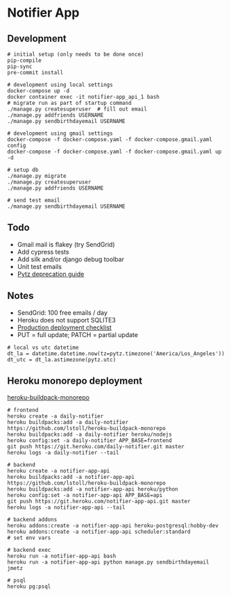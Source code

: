 # Notifier App

## Development

```
# initial setup (only needs to be done once)
pip-compile
pip-sync
pre-commit install

# development using local settings
docker-compose up -d
docker container exec -it notifier-app_api_1 bash
# migrate run as part of startup command
./manage.py createsuperuser  # fill out email
./manage.py addfriends USERNAME
./manage.py sendbirthdayemail USERNAME

# development using gmail settings
docker-compose -f docker-compose.yaml -f docker-compose.gmail.yaml config
docker-compose -f docker-compose.yaml -f docker-compose.gmail.yaml up -d

# setup db
./manage.py migrate
./manage.py createsuperuser
./manage.py addfriends USERNAME

# send test email
./manage.py sendbirthdayemail USERNAME
```

## Todo

- Gmail mail is flakey (try SendGrid)
- Add cypress tests
- Add silk and/or django debug toolbar
- Unit test emails
- [Pytz deprecation guide](https://pytz-deprecation-shim.readthedocs.io/en/latest/migration.html#which-replacement-to-choose)

## Notes

- SendGrid: 100 free emails / day
- Heroku does not support SQLITE3
- [Production deployment checklist](https://testdriven.io/blog/production-django-deployments-on-heroku/)
- PUT = full update; PATCH = partial update

```
# local vs utc datetime
dt_la = datetime.datetime.now(tz=pytz.timezone('America/Los_Angeles'))
dt_utc = dt_la.astimezone(pytz.utc)
```

## Heroku monorepo deployment

[heroku-buildpack-monorepo](https://elements.heroku.com/buildpacks/lstoll/heroku-buildpack-monorepo)

```
# frontend
heroku create -a daily-notifier
heroku buildpacks:add -a daily-notifier https://github.com/lstoll/heroku-buildpack-monorepo
heroku buildpacks:add -a daily-notifier heroku/nodejs
heroku config:set -a daily-notifier APP_BASE=frontend
git push https://git.heroku.com/daily-notifier.git master
heroku logs -a daily-notifier --tail

# backend
heroku create -a notifier-app-api
heroku buildpacks:add -a notifier-app-api https://github.com/lstoll/heroku-buildpack-monorepo
heroku buildpacks:add -a notifier-app-api heroku/python
heroku config:set -a notifier-app-api APP_BASE=api
git push https://git.heroku.com/notifier-app-api.git master
heroku logs -a notifier-app-api --tail

# backend addons
heroku addons:create -a notifier-app-api heroku-postgresql:hobby-dev
heroku addons:create -a notifier-app-api scheduler:standard
# set env vars

# backend exec
heroku run -a notifier-app-api bash
heroku run -a notifier-app-api python manage.py sendbirthdayemail jmetz

# psql
heroku pg:psql
```
